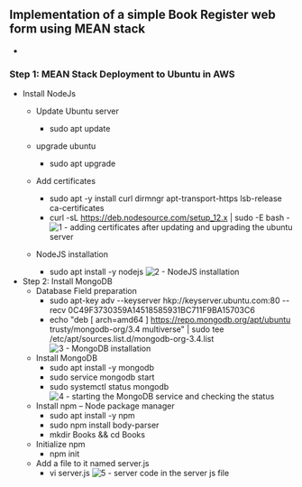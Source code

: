 ## Implementation of a simple Book Register web form using MEAN stack
-
### Step 1: MEAN Stack Deployment to Ubuntu in AWS
- Install NodeJs
  - Update Ubuntu server
    - sudo apt update
  - upgrade ubuntu
    - sudo apt upgrade
  - Add certificates
    - sudo apt -y install curl dirmngr apt-transport-https lsb-release ca-certificates
    - curl -sL https://deb.nodesource.com/setup_12.x | sudo -E bash -
![1 - adding certificates after updating and upgrading the ubuntu server](https://user-images.githubusercontent.com/114569323/197560098-96c1e361-225c-4f59-a3e2-e927221479a5.png)

  - NodeJS installation
    - sudo apt install -y nodejs
![2 - NodeJS installation](https://user-images.githubusercontent.com/114569323/197567123-22af8b4e-6bbe-4307-a3c0-b431dc78d32c.png)
- Step 2: Install MongoDB
  - Database Field preparation
    - sudo apt-key adv --keyserver hkp://keyserver.ubuntu.com:80 --recv 0C49F3730359A14518585931BC711F9BA15703C6
    - echo "deb [ arch=amd64 ] https://repo.mongodb.org/apt/ubuntu trusty/mongodb-org/3.4 multiverse" | sudo tee /etc/apt/sources.list.d/mongodb-org-3.4.list
![3 - MongoDB installation](https://user-images.githubusercontent.com/114569323/197571315-4f2dbead-dd53-4b3c-8b6e-b718a7f864d7.png)
  - Install MongoDB
    - sudo apt install -y mongodb
    - sudo service mongodb start
    - sudo systemctl status mongodb
![4 - starting the MongoDB service and checking the status](https://user-images.githubusercontent.com/114569323/197571323-529ca85e-c2cb-41f6-a8eb-61aa98f05dbb.png)
  - Install npm – Node package manager
    - sudo apt install -y npm
    - sudo npm install body-parser
    - mkdir Books && cd Books
  - Initialize npm
    - npm init
  - Add a file to it named server.js
    - vi server.js
![5 - server code in the server js file](https://user-images.githubusercontent.com/114569323/197573538-7cc017ee-479f-46e3-8f67-e172f3d8fbcc.png)




